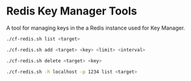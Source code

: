 # Redis Key Manager Tools

A tool for managing keys in the a Redis instance used for Key Manager.

```sh
./cf-redis.sh list <target>
```
```sh
./cf-redis.sh add <target> <key> <limit> <interval>
```
```sh
./cf-redis.sh delete <target> <key>
```
```sh
./cf-redis.sh -h localhost -p 1234 list <target>
```
